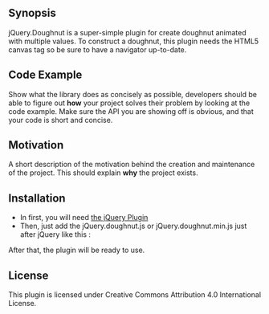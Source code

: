 ## Synopsis

jQuery.Doughnut is a super-simple plugin for create doughnut animated with multiple values. To construct a doughnut, this plugin needs the HTML5 canvas tag so be sure to have a navigator up-to-date.

## Code Example

Show what the library does as concisely as possible, developers should be able to figure out **how** your project solves their problem by looking at the code example. Make sure the API you are showing off is obvious, and that your code is short and concise.

## Motivation

A short description of the motivation behind the creation and maintenance of the project. This should explain **why** the project exists.

## Installation

* In first, you will need [the jQuery Plugin](https://jquery.com/)
* Then, just add the jQuery.doughnut.js or jQuery.doughnut.min.js just after jQuery like this :
	<script type="text/javascript" src="jquery.doughnut.min.js"></script>

After that, the plugin will be ready to use.

## License

This plugin is licensed under Creative Commons Attribution 4.0 International License. 